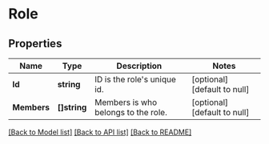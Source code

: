 # Role

## Properties
Name | Type | Description | Notes
------------ | ------------- | ------------- | -------------
**Id** | **string** | ID is the role&#39;s unique id. | [optional] [default to null]
**Members** | **[]string** | Members is who belongs to the role. | [optional] [default to null]

[[Back to Model list]](../README.md#documentation-for-models) [[Back to API list]](../README.md#documentation-for-api-endpoints) [[Back to README]](../README.md)


